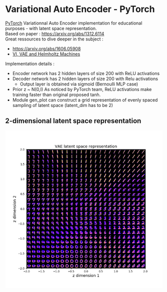 # Variational Auto Encoder - PyTorch
[PyTorch](https://github.com/pytorch/pytorch) Variationnal Auto Encoder implementation for educational purposes - with latent space representation.  
Based on paper : https://arxiv.org/abs/1312.6114  
Great ressources to dive deeper in the subject : 
* https://arxiv.org/abs/1606.05908  
* [VI, VAE and Helmholtz Machines](http://artem.sobolev.name/posts/2016-07-11-neural-variational-inference-variational-autoencoders-and-Helmholtz-machines.html)



Implementation details :
* Encoder network has 2 hidden layers of size 200 with ReLU activations
* Decoder network has 2 hidden layers of size 200 with Relu activations
  * Output layer is obtained via sigmoid (Bernoulli MLP case)
* Prior z ~ N(0,I)
As noticed by PyTorch team, ReLU activations make training faster than original proposed tanh.
* Module gen_plot can construct a grid representation of evenly spaced sampling of latent space (latent_dim has to be 2)

## 2-dimensional latent space representation
![latent-space](latent_space.png)
